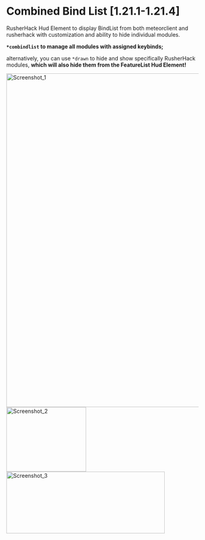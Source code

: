 # Combined Bind List [1.21.1-1.21.4]

RusherHack Hud Element to display BindList from both meteorclient and rusherhack with customization and ability to hide individual modules.

**```*combindlist``` to manage all modules with assigned keybinds;**

alternatively, you can use ```*drawn``` to hide and show specifically RusherHack modules, **which will also hide them from the FeatureList Hud Element!**

<img width="587" height="874" alt="Screenshot_1" src="https://github.com/user-attachments/assets/cf5738be-c38c-414a-8d4a-ba60920e6f76" />
<img width="209" height="169" alt="Screenshot_2" src="https://github.com/user-attachments/assets/8b6b73f2-e168-44ce-9391-9e5e72d13e0f" />
<img width="415" height="162" alt="Screenshot_3" src="https://github.com/user-attachments/assets/939ac963-0147-4945-9c2b-1a690ba6da03" />